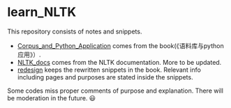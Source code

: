 # learn_NLTK

This repository consists of notes and snippets.

* [Corpus_and_Python_Application](./Corpus_and_Python_Application) comes from the book(《语料库与python应用》）.<br>
* [NLTK_docs](./NLTK_docs) comes from the NLTK documentation. More to be updated.<br>
* [redesign](./redesign) keeps the rewritten snippets in the book. Relevant info including pages and purposes are stated inside the snippets.<br>

Some codes miss proper comments of purpose and explanation. There will be moderation in the future. :smiley:
